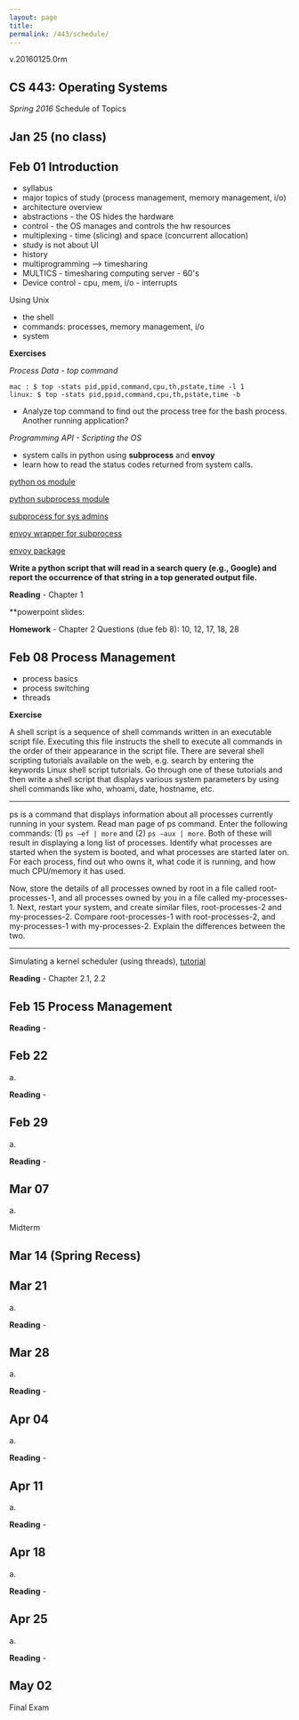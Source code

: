 ```yaml
---
layout: page
title: 
permalink: /443/schedule/
---
```


v.20160125.0rm

CS 443: Operating Systems
-------------------------
*Spring 2016* Schedule of Topics

Jan 25 (no class)
------  

Feb 01 Introduction
------
- syllabus
- major topics of study (process management, memory management, i/o)
- architecture overview
- abstractions - the OS hides the hardware
- control - the OS manages and controls the hw resources
- multiplexing - time (slicing) and space (concurrent allocation)
- study is not about UI
- history
- multiprogramming --> timesharing
- MULTICS - timesharing computing server - 60's
- Device control - cpu, mem, i/o - interrupts

Using Unix

- the shell
- commands: processes, memory management, i/o
- system

**Exercises**

*Process Data - top command*
	
	mac : $ top -stats pid,ppid,command,cpu,th,pstate,time -l 1
	linux: $ top -stats pid,ppid,command,cpu,th,pstate,time -b

- Analyze top command to find out the process tree for the bash process. Another running application?

*Programming API - Scripting the OS*

- system calls in python using **subprocess** and **envoy**
- learn how to read the status codes returned from system calls.

[python os module](https://docs.python.org/2/library/os.html)

[python subprocess module](https://docs.python.org/2/library/subprocess.html)

[subprocess for sys admins](http://www.pythonforbeginners.com/os/subprocess-for-system-administrators) 

[envoy wrapper for subprocess](http://www.pythonforbeginners.com/envoy/how-to-use-the-envoy-wrapper)

[envoy package](https://github.com/kennethreitz/envoy)

**Write a python script that will read in a search query (e.g., Google) and report the occurrence of that string in a top generated output file.**

**Reading** - Chapter 1

**powerpoint slides: 

**Homework** - Chapter 2 Questions (due feb 8): 10, 12, 17, 18, 28

Feb 08 Process Management
------
- process basics
- process switching
- threads

**Exercise** 

A shell script is a sequence of shell commands written in an executable script file. Executing this file instructs the shell to execute all commands in the order of their appearance in the script file. There are several shell scripting tutorials available on the web, e.g. search by entering the keywords Linux shell script tutorials. Go through one of these tutorials and then write a shell script that displays various system parameters by using shell commands like who, whoami, date, hostname, etc.

----

ps is a command that displays information about all processes currently running in your system. Read man page of ps command. Enter the following commands: (1) ```ps –ef | more``` and (2) ```ps –aux | more```. Both of these will result in displaying a long list of processes. Identify what processes are started when the system is booted, and what processes are started later on. For each process, find out who owns it, what code it is running, and how much CPU/memory it has used.

Now, store the details of all processes owned by root in a file called root- processes-1, and all processes owned by you in a file called my-processes-1. Next, restart your system, and create similar files, root-processes-2 and my-processes-2. Compare root-processes-1 with root-processes-2, and my-processes-1 with my-processes-2. Explain the differences between the two.

----

Simulating a kernel scheduler (using threads), [tutorial](http://www.tutorialspoint.com/python/python_multithreading.htm)


**Reading** - Chapter 2.1, 2.2

Feb 15 Process Management
------

**Reading** - 

Feb 22
------
a. 

**Reading** - 

Feb 29
------
a. 

**Reading** - 

Mar 07
------
a. 

Midterm
 

Mar 14 (Spring Recess)
------

Mar 21
------
a. 

**Reading** - 

Mar 28
------
a. 

**Reading** - 

Apr 04
------
a. 

**Reading** - 

Apr 11
------
a. 

**Reading** - 

Apr 18
------
a. 

**Reading** - 

Apr 25
------
a. 

**Reading** - 

May 02
------
Final Exam 


